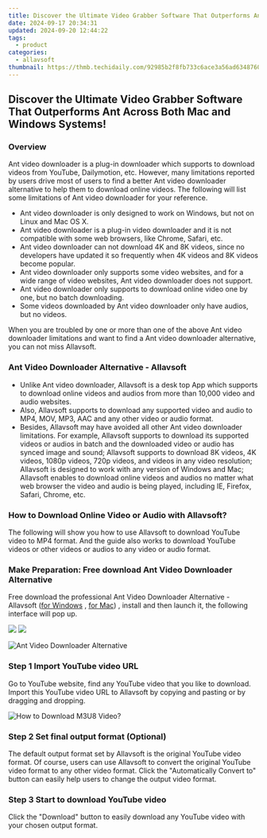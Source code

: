 ```yaml
---
title: Discover the Ultimate Video Grabber Software That Outperforms Ant Across Both Mac and Windows Systems!
date: 2024-09-17 20:34:31
updated: 2024-09-20 12:44:22
tags:
  - product
categories:
  - allavsoft
thumbnail: https://thmb.techidaily.com/92985b2f8fb733c6ace3a56ad63487609f03bf1d506d4321f2d46018abdebb6d.png
---
```


## Discover the Ultimate Video Grabber Software That Outperforms Ant Across Both Mac and Windows Systems!

### Overview

Ant video downloader is a plug-in downloader which supports to download videos from YouTube, Dailymotion, etc. However, many limitations reported by users drive most of users to find a better Ant video downloader alternative to help them to download online videos. The following will list some limitations of Ant video downloader for your reference.

* Ant video downloader is only designed to work on Windows, but not on Linux and Mac OS X.
* Ant video downloader is a plug-in video downloader and it is not compatible with some web browsers, like Chrome, Safari, etc.
* Ant video downloader can not download 4K and 8K videos, since no developers have updated it so frequently when 4K videos and 8K videos become popular.
* Ant video downloader only supports some video websites, and for a wide range of video websites, Ant video downloader does not support.
* Ant video downloader only supports to download online video one by one, but no batch downloading.
* Some videos downloaded by Ant video downloader only have audios, but no videos.

When you are troubled by one or more than one of the above Ant video downloader limitations and want to find a Ant video downloader alternative, you can not miss Allavsoft.

### Ant Video Downloader Alternative - Allavsoft

* Unlike Ant video downloader, Allavsoft is a desk top App which supports to download online videos and audios from more than 10,000 video and audio websites.
* Also, Allavsoft supports to download any supported video and audio to MP4, MOV, MP3, AAC and any other video or audio format.
* Besides, Allavsoft may have avoided all other Ant video downloader limitations. For example, Allavsoft supports to download its supported videos or audios in batch and the downloaded video or audio has synced image and sound; Allavsoft supports to download 8K videos, 4K videos, 1080p videos, 720p videos, and videos in any video resolution; Allavsoft is designed to work with any version of Windows and Mac; Allavsoft enables to download online videos and audios no matter what web browser the video and audio is being played, including IE, Firefox, Safari, Chrome, etc.

### How to Download Online Video or Audio with Allavsoft?

The following will show you how to use Allavsoft to download YouTube video to MP4 format. And the guide also works to download YouTube videos or other videos or audios to any video or audio format.

### Make Preparation: Free download Ant Video Downloader Alternative

Free download the professional Ant Video Downloader Alternative - Allavsoft ([for Windows](https://tools.techidaily.com/allavsoft/products/) , [for Mac](https://tools.techidaily.com/allavsoft/products/)) , install and then launch it, the following interface will pop up.

[![](https://www.allavsoft.com/how-to/../images/how-to/free-download-win.jpg)](https://tools.techidaily.com/allavsoft/products/) [![](https://www.allavsoft.com/how-to/../images/how-to/free-download-mac.jpg)](https://tools.techidaily.com/allavsoft/products/)

![Ant Video Downloader Alternative](https://www.allavsoft.com/how-to/../images/allavsoft/screen-shot-600.jpg)

### Step 1 Import YouTube video URL

Go to YouTube website, find any YouTube video that you like to download. Import this YouTube video URL to Allavsoft by copying and pasting or by dragging and dropping.

![How to Download M3U8 Video?](https://www.allavsoft.com/how-to/../images/how-to/download-rtmp-video/download-rtmp-video.jpg)

### Step 2 Set final output format (Optional)

The default output format set by Allavsoft is the original YouTube video format. Of course, users can use Allavsoft to convert the original YouTube video format to any other video format. Click the "Automatically Convert to" button can easily help users to change the output video format.

### Step 3 Start to download YouTube video

Click the "Download" button to easily download any YouTube video with your chosen output format.

<ins class="adsbygoogle"
     style="display:block"
     data-ad-format="autorelaxed"
     data-ad-client="ca-pub-7571918770474297"
     data-ad-slot="1223367746"></ins>



<ins class="adsbygoogle"
     style="display:block"
     data-ad-client="ca-pub-7571918770474297"
     data-ad-slot="8358498916"
     data-ad-format="auto"
     data-full-width-responsive="true"></ins>
